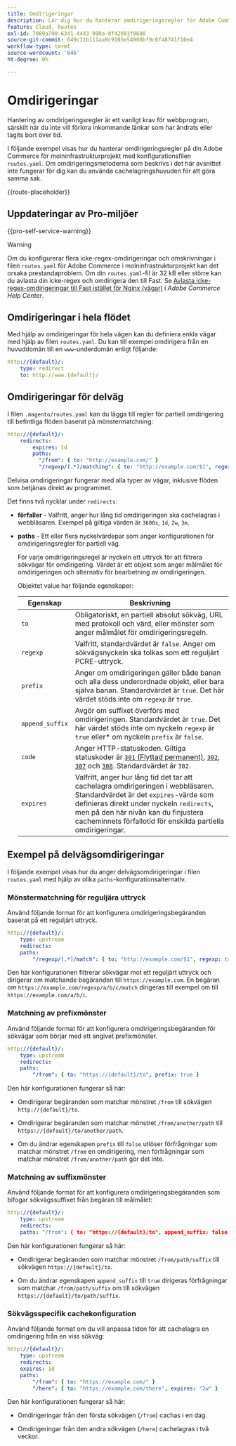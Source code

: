 ```yaml
---
title: Omdirigeringar
description: Lär dig hur du hanterar omdirigeringsregler för Adobe Commerce i molninfrastrukturprojekt.
feature: Cloud, Routes
exl-id: 7089a790-6341-4443-990a-df42091f0680
source-git-commit: 649c11b111aa9c9105e54908bf9c6f48741f10e4
workflow-type: tm+mt
source-wordcount: '646'
ht-degree: 0%

---
```


# Omdirigeringar

Hantering av omdirigeringsregler är ett vanligt krav för webbprogram, särskilt när du inte vill förlora inkommande länkar som har ändrats eller tagits bort över tid.

I följande exempel visas hur du hanterar omdirigeringsregler på din Adobe Commerce för molninfrastrukturprojekt med konfigurationsfilen `routes.yaml`. Om omdirigeringsmetoderna som beskrivs i det här avsnittet inte fungerar för dig kan du använda cachelagringshuvuden för att göra samma sak.

{{route-placeholder}}

## Uppdateringar av Pro-miljöer

{{pro-self-service-warning}}

>[!WARNING]
>
>Om du konfigurerar flera icke-regex-omdirigeringar och omskrivningar i filen `routes.yaml` för Adobe Commerce i molninfrastrukturprojekt kan det orsaka prestandaproblem. Om din `routes.yaml`-fil är 32 kB eller större kan du avlasta din icke-regex och omdirigera den till Fast. Se [Avlasta icke-regex-omdirigeringar till Fast istället för Nginx (vägar)](https://experienceleague.adobe.com/docs/commerce-knowledge-base/kb/troubleshooting/miscellaneous/offload-non-regex-redirects-to-fastly-instead-of-nginx-routes.html) i _Adobe Commerce Help Center_.

## Omdirigeringar i hela flödet

Med hjälp av omdirigeringar för hela vägen kan du definiera enkla vägar med hjälp av filen `routes.yaml`. Du kan till exempel omdirigera från en huvuddomän till en `www`-underdomän enligt följande:

```yaml
http://{default}/:
    type: redirect
    to: http://www.{default}/
```

## Omdirigeringar för delväg

I filen `.magento/routes.yaml` kan du lägga till regler för partiell omdirigering till befintliga flöden baserat på mönstermatchning:

```yaml
http://{default}/:
    redirects:
        expires: 1d
        paths:
          "/from": { to: "http://example.com/" }
          "/regexp/(.*)/matching": { to: "http://example.com/$1", regexp: true }
```

Delvisa omdirigeringar fungerar med alla typer av vägar, inklusive flöden som betjänas direkt av programmet.

Det finns två nycklar under `redirects`:

- **förfaller** - Valfritt, anger hur lång tid omdirigeringen ska cachelagras i webbläsaren. Exempel på giltiga värden är `3600s`, `1d`, `2w`, `3m`.

- **paths** - Ett eller flera nyckelvärdepar som anger konfigurationen för omdirigeringsregler för partiell väg.

  För varje omdirigeringsregel är nyckeln ett uttryck för att filtrera sökvägar för omdirigering. Värdet är ett objekt som anger målmålet för omdirigeringen och alternativ för bearbetning av omdirigeringen.

  Objektet value har följande egenskaper:

  | Egenskap | Beskrivning |
  | ---------- | ----------- |
  | `to` | Obligatoriskt, en partiell absolut sökväg, URL med protokoll och värd, eller mönster som anger målmålet för omdirigeringsregeln. |
  | `regexp` | Valfritt, standardvärdet är `false`. Anger om sökvägsnyckeln ska tolkas som ett reguljärt PCRE-uttryck. |
  | `prefix` | Anger om omdirigeringen gäller både banan och alla dess underordnade objekt, eller bara själva banan. Standardvärdet är `true`. Det här värdet stöds inte om `regexp` är `true`. |
  | `append_suffix` | Avgör om suffixet överförs med omdirigeringen. Standardvärdet är `true`. Det här värdet stöds inte om nyckeln `regexp` är `true` eller* om nyckeln `prefix` är `false`. |
  | `code` | Anger HTTP-statuskoden. Giltiga statuskoder är [`301` (Flyttad permanent)](https://www.w3.org/Protocols/rfc2616/rfc2616-sec10.html#sec10.3.2), [`302`](https://www.w3.org/Protocols/rfc2616/rfc2616-sec10.html#sec10.3.3), [`307`](https://www.w3.org/Protocols/rfc2616/rfc2616-sec10.html#sec10.3.8) och [`308`](https://www.rfc-editor.org/rfc/rfc7238). Standardvärdet är `302`. |
  | `expires` | Valfritt, anger hur lång tid det tar att cachelagra omdirigeringen i webbläsaren. Standardvärdet är det `expires`-värde som definieras direkt under nyckeln `redirects`, men på den här nivån kan du finjustera cacheminnets förfallotid för enskilda partiella omdirigeringar. |

## Exempel på delvägsomdirigeringar

I följande exempel visas hur du anger delvägsomdirigeringar i filen `routes.yaml` med hjälp av olika `paths`-konfigurationsalternativ.

### Mönstermatchning för reguljära uttryck

Använd följande format för att konfigurera omdirigeringsbegäranden baserat på ett reguljärt uttryck.

```yaml
http://{default}/:
    type: upstream
    redirects:
    paths:
        "/regexp/(.*)/match": { to: "http://example.com/$1", regexp: true }
```

Den här konfigurationen filtrerar sökvägar mot ett reguljärt uttryck och dirigerar om matchande begäranden till `https://example.com`. En begäran om `https://example.com/regexp/a/b/c/match` dirigeras till exempel om till `https://example.com/a/b/c`.

### Matchning av prefixmönster

Använd följande format för att konfigurera omdirigeringsbegäranden för sökvägar som börjar med ett angivet prefixmönster.

```yaml
http://{default}/:
    type: upstream
    redirects:
    paths:
        "/from": { to: "https://{default}/to", prefix: true }
```

Den här konfigurationen fungerar så här:

- Omdirigerar begäranden som matchar mönstret `/from` till sökvägen `http://{default}/to`.

- Omdirigerar begäranden som matchar mönstret `/from/another/path` till `https://{default}/to/another/path`.

- Om du ändrar egenskapen `prefix` till `false` utlöser förfrågningar som matchar mönstret `/from` en omdirigering, men förfrågningar som matchar mönstret `/from/another/path` gör det inte.

### Matchning av suffixmönster

Använd följande format för att konfigurera omdirigeringsbegäranden som bifogar sökvägssuffixet från begäran till målmålet:

```yaml
http://{default}/:
    type: upstream
    redirects:
    paths: "/from": { to: "https://{default}/to", append_suffix: false }
```

Den här konfigurationen fungerar så här:

- Omdirigerar begäranden som matchar mönstret `/from/path/suffix` till sökvägen `https://{default}/to`.

- Om du ändrar egenskapen `append_suffix` till `true` dirigeras förfrågningar som matchar `/from/path/suffix` om till sökvägen `https://{default}/to/path/suffix`.

### Sökvägsspecifik cachekonfiguration

Använd följande format om du vill anpassa tiden för att cachelagra en omdirigering från en viss sökväg:

```yaml
http://{default}/:
    type: upstream
    redirects:
    expires: 1d
    paths:
        "/from": { to: "https://example.com/" }
        "/here": { to: "https://example.com/there", expires: "2w" }
```

Den här konfigurationen fungerar så här:

- Omdirigeringar från den första sökvägen (`/from`) cachas i en dag.

- Omdirigeringar från den andra sökvägen (`/here`) cachelagras i två veckor.
